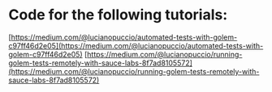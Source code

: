 # Code for the following tutorials:

[https://medium.com/@lucianopuccio/automated-tests-with-golem-c97ff46d2e05](https://medium.com/@lucianopuccio/automated-tests-with-golem-c97ff46d2e05)
[https://medium.com/@lucianopuccio/running-golem-tests-remotely-with-sauce-labs-8f7ad8105572](https://medium.com/@lucianopuccio/running-golem-tests-remotely-with-sauce-labs-8f7ad8105572)
